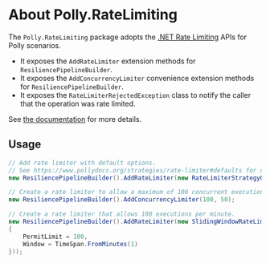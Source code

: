 # About Polly.RateLimiting

The `Polly.RateLimiting` package adopts the [.NET Rate Limiting](https://devblogs.microsoft.com/dotnet/announcing-rate-limiting-for-dotnet/) APIs for Polly scenarios.

- It exposes the `AddRateLimiter` extension methods for `ResiliencePipelineBuilder`.
- It exposes the `AddConcurrencyLimiter` convenience extension methods for `ResiliencePipelineBuilder`.
- It exposes the `RateLimiterRejectedException` class to notify the caller that the operation was rate limited.

See [the documentation](https://www.pollydocs.org/strategies/rate-limiter) for more details.

## Usage

<!-- snippet: rate-limiter -->
```cs
// Add rate limiter with default options.
// See https://www.pollydocs.org/strategies/rate-limiter#defaults for defaults.
new ResiliencePipelineBuilder().AddRateLimiter(new RateLimiterStrategyOptions());

// Create a rate limiter to allow a maximum of 100 concurrent executions and a queue of 50.
new ResiliencePipelineBuilder().AddConcurrencyLimiter(100, 50);

// Create a rate limiter that allows 100 executions per minute.
new ResiliencePipelineBuilder().AddRateLimiter(new SlidingWindowRateLimiter(new()
{
    PermitLimit = 100,
    Window = TimeSpan.FromMinutes(1)
}));
```
<!-- endSnippet -->
